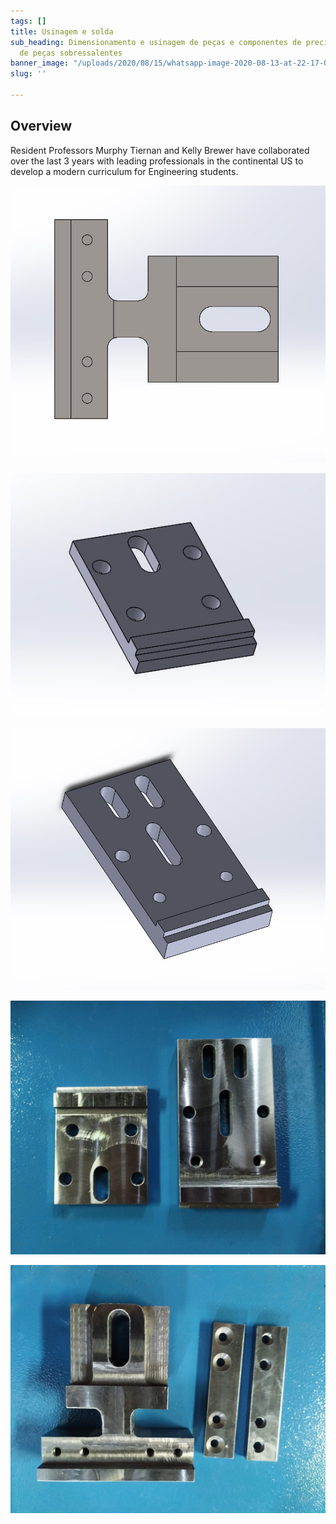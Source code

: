 ```yaml
---
tags: []
title: Usinagem e solda
sub_heading: Dimensionamento e usinagem de peças e componentes de precisão. Fabricação
  de peças sobressalentes
banner_image: "/uploads/2020/08/15/whatsapp-image-2020-08-13-at-22-17-03-1-copia.jpeg"
slug: ''

---
```

## Overview

Resident Professors Murphy Tiernan and Kelly Brewer have collaborated over the last 3 years with leading professionals in the continental US to develop a modern curriculum for Engineering students.

![](/uploads/2020/08/15/whatsapp-image-2020-08-14-at-13-03-52.jpeg)

![](/uploads/2020/08/15/whatsapp-image-2020-08-14-at-13-07-27.jpeg)

![](/uploads/2020/08/15/whatsapp-image-2020-08-14-at-13-08-10.jpeg)

![](/uploads/2020/08/15/whatsapp-image-2020-08-13-at-22-17-03-3.jpeg)

![](/uploads/2020/08/15/whatsapp-image-2020-08-13-at-22-17-03-2.jpeg)
